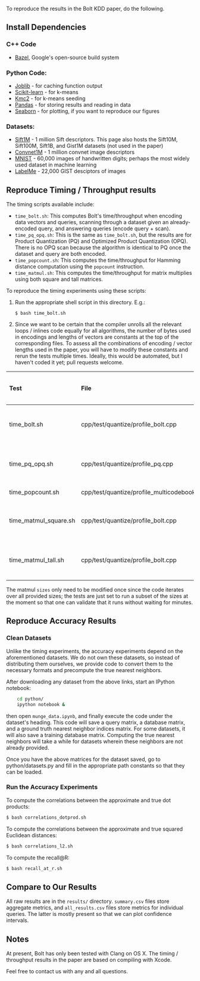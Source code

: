

To reproduce the results in the Bolt KDD paper, do the following.

## Install Dependencies

### C++ Code

- [Bazel](http://bazel.build), Google's open-source build system

### Python Code:
- [Joblib](https://github.com/joblib/joblib) - for caching function output
- [Scikit-learn](https://github.com/scikit-learn/scikit-learn) - for k-means
- [Kmc2](https://github.com/obachem/kmc2) - for k-means seeding
- [Pandas](http://pandas.pydata.org) - for storing results and reading in data
- [Seaborn](https://github.com/mwaskom/seaborn) - for plotting, if you want to reproduce our figures

### Datasets:
- [Sift1M](http://corpus-texmex.irisa.fr) - 1 million Sift descriptors. This page also hosts the Sift10M, Sift100M, Sift1B, and Gist1M datasets (not used in the paper)
- [Convnet1M](https://github.com/una-dinosauria/stacked-quantizers) - 1 million convnet image descriptors
- [MNIST](http://yann.lecun.com/exdb/mnist/) - 60,000 images of handwritten digits; perhaps the most widely used dataset in machine learning
- [LabelMe](http://www.cs.toronto.edu/~norouzi/research/mlh/) - 22,000 GIST desciptors of images


## Reproduce Timing / Throughput results

The timing scripts available include:
 - `time_bolt.sh`: This computes Bolt's time/throughput when encoding data vectors and queries, scanning through a dataset given an already-encoded query, and answering queries (encode query + scan).
 - `time_pq_opq.sh`: This is the same as `time_bolt.sh`, but the results are for Product Quantization (PQ) and Optimized Product Quantization (OPQ). There is no OPQ scan because the algorithm is identical to PQ once the dataset and query are both encoded.
 - `time_popcount.sh`: This computes the time/throughput for Hamming distance computation using the `popcount` instruction.
- `time_matmul.sh`: This computes the time/throughput for matrix multiplies using both square and tall matrices.

To reproduce the timing experiments using these scripts:

1. Run the appropriate shell script in this directory. E.g.:
    ```
    $ bash time_bolt.sh
    ```

2. Since we want to be certain that the compiler unrolls all the relevant loops / inlines code equally for all algorithms, the number of bytes used in encodings and lengths of vectors are constants at the top of the corresponding files. To assess all the combinations of encoding / vector lengths used in the paper, you will have to modify these constants and rerun the tests multiple times. Ideally, this would be automated, but I haven't coded it yet; pull requests welcome.

| Test          |   File        | Constants and Experimental Values
|:----------    |:----------    |:----------
| time_bolt.sh  | cpp/test/quantize/profile_bolt.cpp | M = {8,16,32}, ncols={64, 128, 256, 512, 1024}
| time_pq_opq.sh  | cpp/test/quantize/profile_pq.cpp | M = {8,16,32}, ncols={64, 128, 256, 512, 1024}
| time_popcount.sh  | cpp/test/quantize/profile_multicodebook.cpp | M = {8,16,32}
| time_matmul_square.sh  | cpp/test/quantize/profile_bolt.cpp | sizes = [64, 128, 256, 512, 1024, 2048, 4096, 8192]
| time_matmul_tall.sh  | cpp/test/quantize/profile_bolt.cpp | sizes = [1, 16, 32, 64, 128, 256, 512, 1024, 2048]

The matmul `sizes` only need to be modified once since the code iterates over all provided sizes; the tests are just set to run a subset of the sizes at the moment so that one can validate that it runs without waiting for minutes.


## Reproduce Accuracy Results

### Clean Datasets

Unlike the timing experiments, the accuracy experiments depend on the aforementioned datasets. We do not own these datasets, so instead of distributing them ourselves, we provide code to convert them to the necessary formats and precompute the true nearest neighbors.

After downloading any dataset from the above links, start an IPython notebook:

```bash
    cd python/
    ipython notebook &
```

then open `munge_data.ipynb`, and finally execute the code under the dataset's heading. This code will save a query matrix, a database matrix, and a ground truth nearest neighbor indices matrix. For some datasets, it will also save a training database matrix. Computing the true nearest neighbors will take a while for datasets wherein these neighbors are not already provided.

Once you have the above matrices for the dataset saved, go to python/datasets.py and fill in the appropriate path constants so that they can be loaded.

### Run the Accuracy Experiments

To compute the correlations between the approximate and true dot products:
```bash
$ bash correlations_dotprod.sh
```

To compute the correlations between the approximate and true squared Euclidean distances:
```bash
$ bash correlations_l2.sh
```

To compute the recall@R:
```bash
$ bash recall_at_r.sh
```

## Compare to Our Results

All raw results are in the `results/` directory. `summary.csv` files store aggregate metrics, and `all_results.csv` files store metrics for individual queries. The latter is mostly present so that we can plot confidence intervals.


## Notes

At present, Bolt has only been tested with Clang on OS X. The timing / throughput results in the paper are based on compiling with Xcode.

Feel free to contact us with any and all questions.

<!-- Also, because this code is a cleaned-up version of what we originally ran, there is a small but nonzero chance we've subtly broken something or diminished the performance. Please don't hesitate to contact us if you believe this is the case. -->
